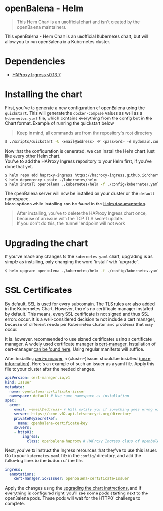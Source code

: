 # openBalena - Helm

> This Helm Chart is an unofficial chart and isn't created by the openBalena maintainers.

This openBalena - Helm Chart is an unofficial Kubernetes chart, but will allow you to run openBalena in a Kubernetes cluster.  

# Dependencies
- [HAProxy Ingress v0.13.7](https://github.com/jcmoraisjr/haproxy-ingress/tree/v0.13.7)

# Installing the chart
First, you've to generate a new configuration of openBalena using the `quickstart`. This will generate the `docker-compose` values as well as a `kubernetes.yaml` file, which contains everything from the config but in the Chart format. Example of running the quickstart below.

> Keep in mind, all commands are from the repository's root directory

```bash
$ ./scripts/quickstart -U <email@address> -P <password> -d mydomain.com
```

Now that the configuration is generated, we can install the Helm chart, just like every other Helm chart.  
You've to add the HAProxy Ingress repository to your Helm first, if you've done that yet.

```bash
$ helm repo add haproxy-ingress https://haproxy-ingress.github.io/charts
$ helm dependency update ./kubernetes/helm
$ helm install openbalena ./kubernetes/helm -f ./config/kubernetes.yaml
```

The openBalena server will now be installed on your cluster on the `default` namespace.   
More options while installing can be found in the [Helm documentation](https://helm.sh/docs/).

> After installing, you've to delete the HAProxy Ingress chart once, because of an issue with the TCP TLS secret update.  
> If you don't do this, the 'tunnel' endpoint will not work

# Upgrading the chart
If you've made any changes to the `kubernetes.yaml` chart, upgrading is as simple as installing, only changing the word 'install' with 'upgrade'.

```bash
$ helm upgrade openbalena ./kubernetes/helm -f ./config/kubernetes.yaml
```

# SSL Certificates
By default, SSL is used for every subdomain. The TLS rules are also added in the Kubernetes Chart. However, there's no certificate manager installed by default. This means, every SSL certificate is not signed and thus SSL errors occur. It is a well-considered decision to not include a cert manager, because of different needs per Kubernetes cluster and problems that may occur.    

It is, however, recommended to use signed certificates using a certificate manager. A widely used certificate manager is [cert-manager](https://cert-manager.io/docs/). Installation of cert-manager [can be found here](https://cert-manager.io/docs/installation/kubernetes/). Using regular manifests will suffice.  

After installing [cert-manager](https://cert-manager.io/docs/), a (cluster-)issuer should be installed ([more information](https://cert-manager.io/docs/concepts/issuer/)). Here's an example of such an issuer as a yaml file. Apply this file to your cluster after the needed changes.

```yaml
apiVersion: cert-manager.io/v1
kind: Issuer
metadata:
  name: openbalena-certificate-issuer
  namespace: default # Use same namespace as installation
spec:
  acme:
    email: <email@address> # Will notify you if something goes wrong with the certificates
    server: https://acme-v02.api.letsencrypt.org/directory
    privateKeySecretRef:
      name: openbalena-certificate-key
    solvers:
    - http01:
        ingress:
          class: openbalena-haproxy # HAProxy Ingress class of openbalena
```

Next, you've to instruct the Ingress resources that they've to use this issuer. Go to your `kubernetes.yaml` file in the `config/` directory, and add the following lines to the bottom of the file.

```yaml
ingress:
  annotations:
    cert-manager.io/issuer: openbalena-certificate-issuer
```

Apply the changes using the [upgrading the chart instructions](#Upgrading-the-chart), and if everything is configured right, you'll see some pods starting next to the openBalena pods. Those pods will wait for the HTTP01 challenge to complete.
